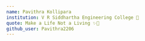 ```yaml
---
name: Pavithra Kollipara
institution: V R Siddhartha Engineering College 🚩
quote: Make a Life Not a Living ✨💖
github_user: Pavithra2206
---
```

